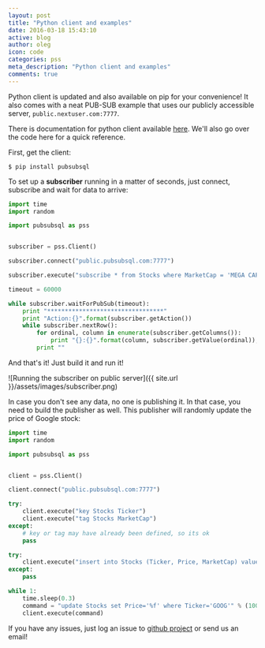 ```yaml
---
layout: post
title: "Python client and examples"
date: 2016-03-18 15:43:10
active: blog
author: oleg
icon: code
categories: pss
meta_description: "Python client and examples"
comments: true
---
```


Python client is updated and also available on pip for your convenience! It also comes with a neat PUB-SUB example that uses our publicly accessible server, `public.nextuser.com:7777`.

There is documentation for python client available [here](/docs/python.html). We'll also go over the code here for a quick reference.

First, get the client:

```shell
$ pip install pubsubsql
```

To set up a **subscriber** running in a matter of seconds, just connect, subscribe and wait for data to arrive:

```python
import time
import random

import pubsubsql as pss


subscriber = pss.Client()

subscriber.connect("public.pubsubsql.com:7777")

subscriber.execute("subscribe * from Stocks where MarketCap = 'MEGA CAP'")

timeout = 60000

while subscriber.waitForPubSub(timeout):
    print "*********************************"
    print "Action:{}".format(subscriber.getAction())
    while subscriber.nextRow():
        for ordinal, column in enumerate(subscriber.getColumns()):
            print "{}:{}".format(column, subscriber.getValue(ordinal)),
        print ""
```

And that's it! Just build it and run it!

![Running the subscriber on public server]({{ site.url  }}/assets/images/subscriber.png)

In case you don't see any data, no one is publishing it. In that case, you need to build the publisher as well. This publisher will randomly update the price of Google stock:

```python
import time
import random

import pubsubsql as pss


client = pss.Client()

client.connect("public.pubsubsql.com:7777")

try:
    client.execute("key Stocks Ticker")
    client.execute("tag Stocks MarketCap")
except:
    # key or tag may have already been defined, so its ok
    pass

try:
    client.execute("insert into Stocks (Ticker, Price, MarketCap) values (GOOG, '1,2002d.22', 'MEGA CAP')")
except:
    pass

while 1:
    time.sleep(0.3)
    command = "update Stocks set Price='%f' where Ticker='GOOG'" % (10000.0 * random.uniform(0.9, 1.9))
    client.execute(command)
```

If you have any issues, just log an issue to  [github project](https://github.com/pubsubsql/client/issues) or send us an email!

